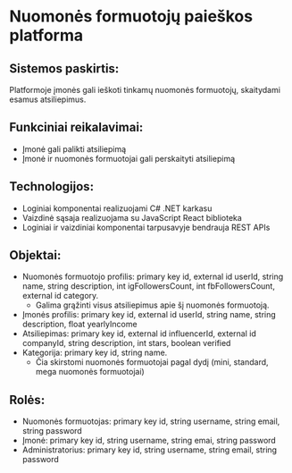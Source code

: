 ﻿# Nuomonės formuotojų paieškos platforma

## Sistemos paskirtis:

Platformoje įmonės gali ieškoti tinkamų nuomonės formuotojų, skaitydami esamus atsiliepimus.

## Funkciniai reikalavimai:

* Įmonė gali palikti atsiliepimą
* Įmonė ir nuomonės formuotojai gali perskaityti atsiliepimą

## Technologijos:

* Loginiai komponentai realizuojami C# .NET karkasu
* Vaizdinė sąsaja realizuojama su JavaScript React biblioteka
* Loginiai ir vaizdiniai komponentai tarpusavyje bendrauja REST APIs

## Objektai:

* Nuomonės formuotojo profilis: primary key id, external id userId, string name, string description, int igFollowersCount, int fbFollowersCount, external id category. 
    * Galima grąžinti visus atsiliepimus apie šį nuomonės formuotoją.
* Įmonės profilis: primary key id, external id userId, string name, string description, float yearlyIncome
* Atsiliepimas: primary key id, external id influencerId, external id companyId, string description, int stars, boolean verified
* Kategorija: primary key id, string name. 
    * Čia skirstomi nuomonės formuotojai pagal dydį (mini, standard, mega nuomonės formuotojai)

## Rolės:

* Nuomonės formuotojas: primary key id, string username, string email, string password
* Įmonė: primary key id, string username, string emai, string password
* Administratorius: primary key id, string username, string email, string password